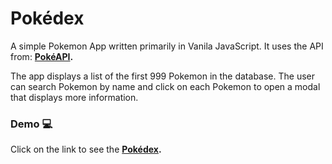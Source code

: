# Pokédex

A simple Pokemon App written primarily in Vanila JavaScript. It uses the API from: **[PokéAPI](https://pokeapi.co).**  

The app displays a list of the first 999 Pokemon in the database. The user can search Pokemon by name and click on each Pokemon to open a modal that displays more information.

### Demo :computer:

Click on the link to see the **[Pokédex](https://andyminyety.github.io/Pokedex/).** 
